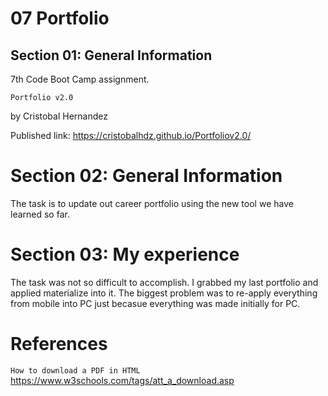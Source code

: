 # 07 Portfolio
## Section 01: General Information
7th Code Boot Camp assignment.

`Portfolio v2.0`

by Cristobal Hernandez

Published link: https://cristobalhdz.github.io/Portfoliov2.0/

# Section 02: General Information
The task is to update out career portfolio using the new tool we have learned so far.

# Section 03: My experience

The task was not so difficult to accomplish. I grabbed my last portfolio and applied materialize into it. The biggest problem was to re-apply everything from mobile into PC just becasue everything was made initially for PC.

# References
`How to download a PDF in HTML`
</br>
https://www.w3schools.com/tags/att_a_download.asp

